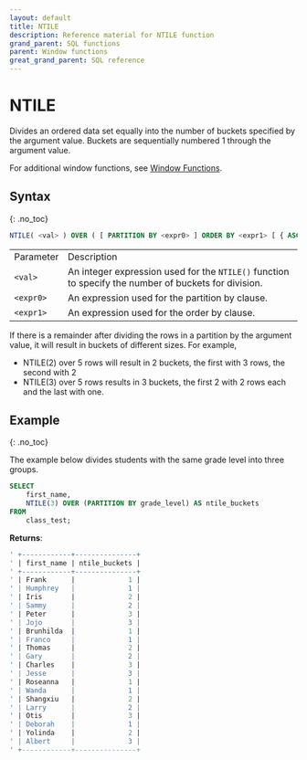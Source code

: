 ```yaml
---
layout: default
title: NTILE 
description: Reference material for NTILE function
grand_parent: SQL functions
parent: Window functions
great_grand_parent: SQL reference
---
```


# NTILE

Divides an ordered data set equally into the number of buckets specified by the argument value. Buckets are sequentially numbered 1 through the argument value. 

For additional window functions, see [Window Functions](./window-functions.md).

## Syntax
{: .no_toc}

```sql
NTILE( <val> ) OVER ( [ PARTITION BY <expr0> ] ORDER BY <expr1> [ { ASC | DESC } ] )
```

|           |                                                 |
| :--------- | :----------------------------------------------- |
| Parameter | Description                                     |
| `<val>`   | An integer expression used for the `NTILE()` function to specify the number of buckets for division.    |
| `<expr0>` | An expression used for the partition by clause. |
| `<expr1>` | An expression used for the order by clause. |

If there is a remainder after dividing the rows in a partition by the argument value, it will result in buckets of different sizes. For example, 
- NTILE(2) over 5 rows will result in 2 buckets, the first with 3 rows, the second with 2
- NTILE(3) over 5 rows results in 3 buckets, the first 2 with 2 rows each and the last with one. 

## Example
{: .no_toc}

The example below divides students with the same grade level into three groups. 

```sql
SELECT
	first_name,
	NTILE(3) OVER (PARTITION BY grade_level) AS ntile_buckets
FROM
	class_test;
```

**Returns**:

```sql
' +------------+---------------+
' | first_name | ntile_buckets | 
' +------------+---------------+
' | Frank      |             1 |
' | Humphrey   |             1 |
' | Iris       |             2 |
' | Sammy      |             2 |
' | Peter      |             3 |
' | Jojo       |             3 |
' | Brunhilda  |             1 |
' | Franco     |             1 |
' | Thomas     |             2 |
' | Gary       |             2 |
' | Charles    |             3 |
' | Jesse      |             3 |
' | Roseanna   |             1 |
' | Wanda      |             1 |
' | Shangxiu   |             2 |
' | Larry      |             2 |
' | Otis       |             3 |
' | Deborah    |             1 |
' | Yolinda    |             2 |
' | Albert     |             3 | 
' +------------+---------------+
```
